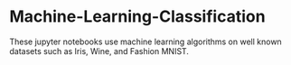 # Machine-Learning-Classification
These jupyter notebooks use machine learning algorithms on well known datasets such as Iris, Wine, and Fashion MNIST.
